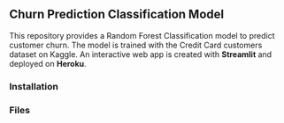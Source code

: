 ## Churn Prediction Classification Model

This repository provides a Random Forest Classification model to predict customer churn. The model is trained with the Credit Card customers dataset on Kaggle. An interactive web app is created with **Streamlit** and deployed on **Heroku**. 

### Installation

### Files

